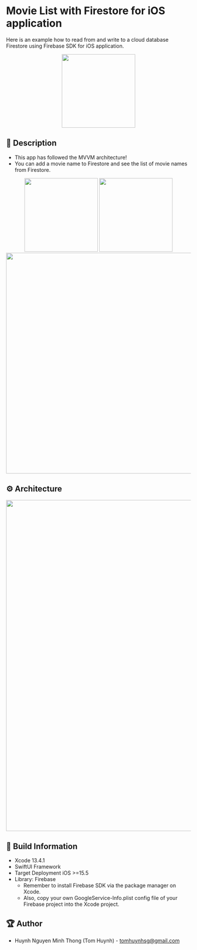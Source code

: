 # Movie List with Firestore for iOS application

Here is an example how to read from and write to a cloud database Firestore using Firebase SDK for iOS application.

<p align="center">
  <img width="200" src="https://i.imgur.com/6jovHGu.png">
</p>

## 📖 Description

- This app has followed the MVVM architecture!
- You can add a movie name to Firestore and see the list of movie names from Firestore.

<p align="center">
  <img src="https://i.imgur.com/NBTguGj.png" width="200" > 
  <img src="https://i.imgur.com/pZoG63z.png" width="200" > 
  <img src="https://i.imgur.com/72hZiWK.png" width="600" > 
</p>

## ⚙️ Architecture

<img src="https://i.imgur.com/M8moTxp.png" width="900">

## 🔧 Build Information
- Xcode 13.4.1
- SwiftUI Framework
- Target Deployment iOS >=15.5
- Library: Firebase
  - Remember to install Firebase SDK via the package manager on Xcode.
  - Also, copy your own GoogleService-Info.plist config file of your Firebase project into the Xcode project.

## 🏆 Author
- Huynh Nguyen Minh Thong (Tom Huynh) - tomhuynhsg@gmail.com
